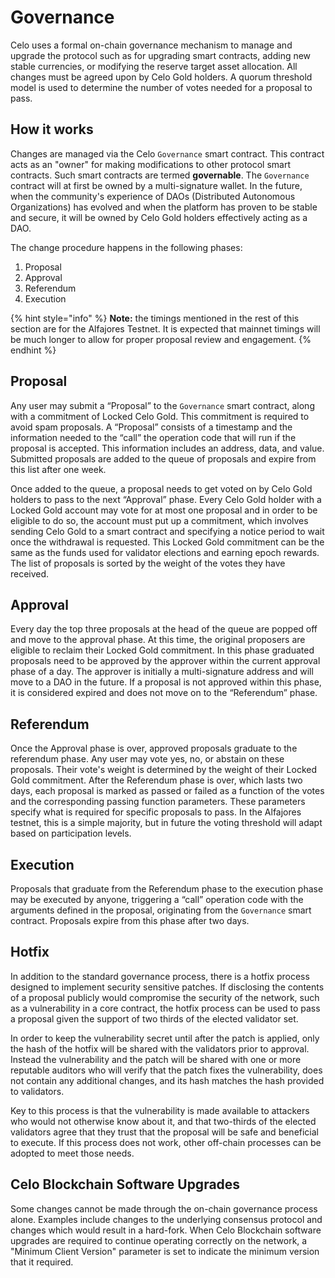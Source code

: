 # Governance

Celo uses a formal on-chain governance mechanism to manage and upgrade the protocol such as for upgrading smart contracts, adding new stable currencies, or modifying the reserve target asset allocation. All changes must be agreed upon by Celo Gold holders. A quorum threshold model is used to determine the number of votes needed for a proposal to pass.

## How it works

Changes are managed via the Celo `Governance` smart contract. This contract acts as an "owner" for making modifications to other protocol smart contracts. Such smart contracts are termed **governable**. The `Governance` contract will at first be owned by a multi-signature wallet. In the future, when the community's experience of DAOs \(Distributed Autonomous Organizations\) has evolved and when the platform has proven to be stable and secure, it will be owned by Celo Gold holders effectively acting as a DAO.

The change procedure happens in the following phases:

1.  Proposal
2.  Approval
3.  Referendum
4.  Execution

{% hint style="info" %}
**Note:** the timings mentioned in the rest of this section are for the Alfajores Testnet. It is expected that mainnet timings will be much longer to allow for proper proposal review and engagement.
{% endhint %}

## Proposal

Any user may submit a “Proposal” to the `Governance` smart contract, along with a commitment of Locked Celo Gold. This commitment is required to avoid spam proposals. A “Proposal” consists of a timestamp and the information needed to the “call” the operation code that will run if the proposal is accepted. This information includes an address, data, and value. Submitted proposals are added to the queue of proposals and expire from this list after one week.

Once added to the queue, a proposal needs to get voted on by Celo Gold holders to pass to the next “Approval” phase. Every Celo Gold holder with a Locked Gold account may vote for at most one proposal and in order to be eligible to do so, the account must put up a commitment, which involves sending Celo Gold to a smart contract and specifying a notice period to wait once the withdrawal is requested. This Locked Gold commitment can be the same as the funds used for validator elections and earning epoch rewards. The list of proposals is sorted by the weight of the votes they have received.

## Approval

Every day the top three proposals at the head of the queue are popped off and move to the approval phase. At this time, the original proposers are eligible to reclaim their Locked Gold commitment. In this phase graduated proposals need to be approved by the approver within the current approval phase of a day. The approver is initially a multi-signature address and will move to a DAO in the future. If a proposal is not approved within this phase, it is considered expired and does not move on to the “Referendum” phase.

## Referendum

Once the Approval phase is over, approved proposals graduate to the referendum phase. Any user may vote yes, no, or abstain on these proposals. Their vote's weight is determined by the weight of their Locked Gold commitment. After the Referendum phase is over, which lasts two days, each proposal is marked as passed or failed as a function of the votes and the corresponding passing function parameters. These parameters specify what is required for specific proposals to pass. In the Alfajores testnet, this is a simple majority, but in future the voting threshold will adapt based on participation levels.

## Execution

Proposals that graduate from the Referendum phase to the execution phase may be executed by anyone, triggering a “call” operation code with the arguments defined in the proposal, originating from the `Governance` smart contract. Proposals expire from this phase after two days.

## Hotfix

In addition to the standard governance process, there is a hotfix process designed to implement security sensitive patches. If disclosing the contents of a proposal publicly would compromise the security of the network, such as a vulnerability in a core contract, the hotfix process can be used to pass a proposal given the support of two thirds of the elected validator set.

In order to keep the vulnerability secret until after the patch is applied, only the hash of the hotfix will be shared with the validators prior to approval. Instead the vulnerability and the patch will be shared with one or more reputable auditors who will verify that the patch fixes the vulnerability, does not contain any additional changes, and its hash matches the hash provided to validators.

Key to this process is that the vulnerability is made available to attackers who would not otherwise know about it, and that two-thirds of the elected validators agree that they trust that the proposal will be safe and beneficial to execute. If this process does not work, other off-chain processes can be adopted to meet those needs.

## Celo Blockchain Software Upgrades

Some changes cannot be made through the on-chain governance process alone. Examples include changes to the underlying consensus protocol and changes which would result in a hard-fork. When Celo Blockchain software upgrades are required to continue operating correctly on the network, a "Minimum Client Version" parameter is set to indicate the minimum version that it required.
